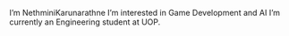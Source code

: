 I’m NethminiKarunarathne
I’m interested in Game Development and AI
 I’m currently an Engineering student at UOP.

<!---
NethminiKarunarathne/NethminiKarunarathne is a ✨ special ✨ repository because its `README.md` (this file) appears on your GitHub profile.
You can click the Preview link to take a look at your changes.
--->
